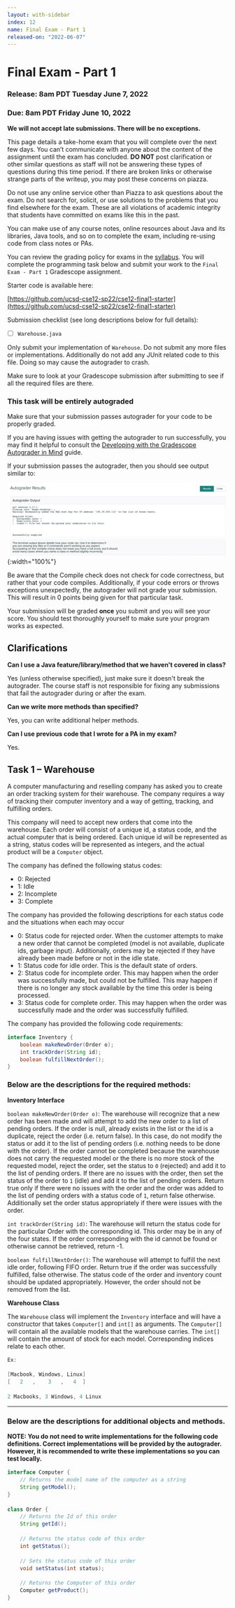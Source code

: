 ```yaml
---
layout: with-sidebar
index: 12
name: Final Exam - Part 1
released-on: "2022-06-07"
---
```

# Final Exam - Part 1

### Release: 8am PDT Tuesday June 7, 2022
### Due: 8am PDT Friday June 10, 2022

**We will not accept late submissions. There will be no exceptions.**

This page details a take-home exam that you will complete over the next few
days. You can’t communicate with anyone about the content of the assignment
until the exam has concluded. **DO NOT** post clarification or other similar questions as staff will not be answering these types of questions during this time period. If there are broken links or otherwise strange parts of the writeup, you may post these concerns on piazza. 

Do not use any online service other than Piazza to ask questions about the
exam. Do not search for, solicit, or use solutions to the problems that
you find elsewhere for the exam. These are all violations of academic integrity
that students have committed on exams like this in the past.

You can make use of any course notes, online resources about Java and its
libraries, Java tools, and so on to complete the exam, including re-using code
from class notes or PAs.

You can review the grading policy for exams in the [syllabus](https://ucsd-cse12-sp22.github.io/syllabus.html).
You will complete the programming task below and submit your work to the `Final Exam - Part 1` Gradescope assignment.

Starter code is available here:

[https://github.com/ucsd-cse12-sp22/cse12-final1-starter](https://github.com/ucsd-cse12-sp22/cse12-final1-starter)

Submission checklist (see long descriptions below for full details):

- [ ] `Warehouse.java`

Only submit your implementation of ``Warehouse``. Do not submit any more files or implementations. Additionally do not add any JUnit related code to this file. Doing so may cause the autograder to crash.

Make sure to look at your Gradescope submission after submitting to see if all the required files are there.


### **This task will be entirely autograded** 

Make sure that your submission passes autograder for your code to be properly graded. 

If you are having issues with getting the autograder to run successfully, you may find it helpful to consult the [Developing with the Gradescope Autograder in Mind](https://docs.google.com/document/d/1IKSDkG4kHC0gb2FyqdeOWJOAbQr6UCvYZSToIBopfVs/edit?usp=sharing) guide.

If your submission passes the autograder, then you should see output similar to:

<img src="autograder_success.png">{:width="100%"}

Be aware that the Compile check does not check for code correctness, but rather that your code compiles. Additionally, if your code errors or throws exceptions unexpectedly, the autograder will not grade your submission. This will result in 0 points being given for that particular task.

Your submission will be graded **once** you submit and you will see your score. You should test thoroughly yourself to make sure your program works as expected.

## Clarifications

**Can I use a Java feature/library/method that we haven't covered in class?**

Yes (unless otherwise specified), just make sure it doesn't break the autograder. The course staff is not responsible for fixing any submissions that fail the autograder during or after the exam. 

**Can we write more methods than specified?**

Yes, you can write additional helper methods.

**Can I use previous code that I wrote for a PA in my exam?**

Yes.


## Task 1 – Warehouse
A computer manufacturing and reselling company has asked you to create an order tracking system for their warehouse. The company requires a way of tracking their computer inventory and a way of getting, tracking, and fulfilling orders. 

This company will need to accept new orders that come into the warehouse. Each order will consist of a unique id, a status code, and the actual computer that is being ordered. Each unique id will be represented as a string, status codes will be represented as integers, and the actual product will be a `Computer` object. 

The company has defined the following status codes:

- 0: Rejected
- 1: Idle
- 2: Incomplete
- 3: Complete

The company has provided the following descriptions for each status code and the situations when each may occur

- 0: Status code for rejected order. When the customer attempts to make a new order that cannot be completed (model is not available, duplicate ids, garbage input). Additionally, orders may be rejected if they have already been made before or not in the idle state.
- 1: Status code for idle order. This is the default state of orders.
- 2: Status code for incomplete order. This may happen when the order was successfully made, but could not be fulfilled. This may happen if there is no longer any stock available by the time this order is being processed.
- 3: Status code for complete order. This may happen when the order was successfully made and the order was successfully fulfilled.

The company has provided the following code requirements: 

```java
interface Inventory {
    boolean makeNewOrder(Order o);
    int trackOrder(String id);
    boolean fulfillNextOrder();
}
```

### Below are the descriptions for the required methods:

**Inventory Interface**

``boolean makeNewOrder(Order o)``: The warehouse will recognize that a new order has been made and will attempt to add the new order to a list of pending orders. If the order is null, already exists in the list or the id is a duplicate, reject the order (i.e. return false). In this case, do not modify the status or add it to the list of pending orders (i.e. nothing needs to be done with the order). If the order cannot be completed because the warehouse does not carry the requested model or the there is no more stock of the requested model, reject the order, set the status to `0` (rejected) and add it to the list of pending orders. If there are no issues with the order, then set the status of the order to `1` (idle) and add it to the list of pending orders. Return true only if there were no issues with the order and the order was added to the list of pending orders with a status code of `1`, return false otherwise. Additionally set the order status appropriately if there were issues with the order.

``int trackOrder(String id)``: The warehouse will return the status code for the particular Order with the corresponding id. This order may be in any of the four states. If the order corresponding with the id cannot be found or otherwise cannot be retrieved, return -1.

``boolean fulfillNextOrder()``: The warehouse will attempt to fulfill the next idle order, following FIFO order. Return true if the order was successfully fulfilled, false otherwise. The status code of the order and inventory count should be updated appropriately. However, the order should not be removed from the list.

**Warehouse Class**

The ``Warehouse`` class will implement the ``Inventory`` interface and will have a constructor that takes ``Computer[]`` and ``int[]`` as arguments. The `Computer[]` will contain all the available models that the warehouse carries. The `int[]` will contain the amount of stock for each model. Corresponding indices relate to each other.

```java
Ex:

[Macbook, Windows, Linux]
[   2   ,    3   ,   4  ]

2 Macbooks, 3 Windows, 4 Linux
```

---

### Below are the descriptions for additional objects and methods.

**NOTE: You do not need to write implementations for the following code definitions. Correct implementations will be provided by the autograder. However, it is recommended to write these implementations so you can test locally.** 

```java
interface Computer {
    // Returns the model name of the computer as a string
    String getModel();
}

class Order {
    // Returns the Id of this order
    String getId();

    // Returns the status code of this order
    int getStatus();

    // Sets the status code of this order
    void setStatus(int status);

    // Returns the Computer of this order
    Computer getProduct();
}
```

